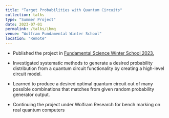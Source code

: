 ```yaml
---
title: "Target Probabilities with Quantum Circuits"
collection: talks
type: "Summer Project"
date: 2023-07-01
permalink: /talks/ibmq
venue: "Wolfram Fundamental Winter School"
location: "Remote"
---
```

* Published the project in  [Fundamental Science Winter School 2023.](https://community.wolfram.com/groups/-/m/t/2777794) 

* Investigated systematic methods to generate a desired probability distribution from a quantum circuit functionality by creating a high-level circuit model.

* Learned to produce a desired optimal quantum circuit out of many possible combinations that matches from given random probability generator output.
* Continuing the project under Wolfram Research for bench marking on real quantum computers


